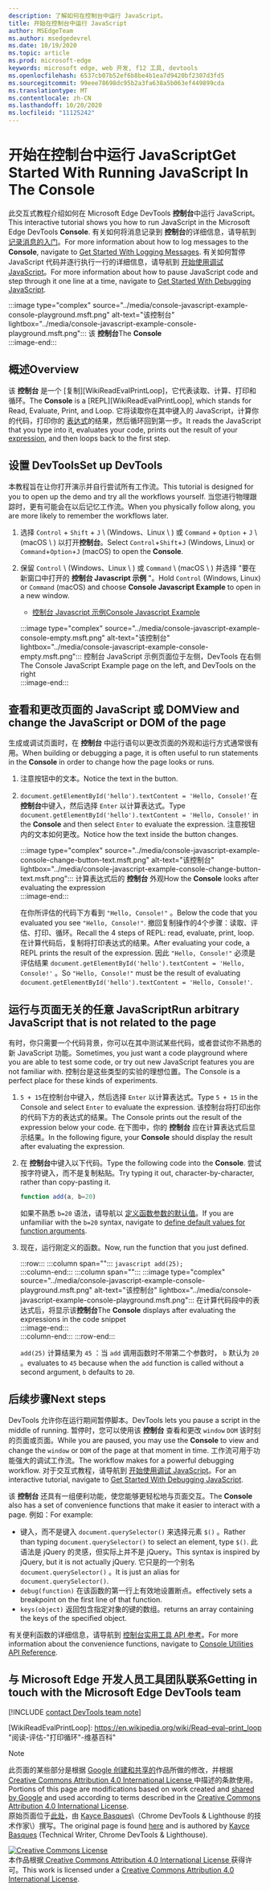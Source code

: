 ```yaml
---
description: 了解如何在控制台中运行 JavaScript。
title: 开始在控制台中运行 JavaScript
author: MSEdgeTeam
ms.author: msedgedevrel
ms.date: 10/19/2020
ms.topic: article
ms.prod: microsoft-edge
keywords: microsoft edge, web 开发, f12 工具, devtools
ms.openlocfilehash: 6537cb07b52ef6b8be4b1ea7d9420bf2307d3fd5
ms.sourcegitcommit: 99eee78698dc95b2a3fa638a5b063ef449899cda
ms.translationtype: MT
ms.contentlocale: zh-CN
ms.lasthandoff: 10/20/2020
ms.locfileid: "11125242"
---
```

<!-- Copyright Kayce Basques 

   Licensed under the Apache License, Version 2.0 (the "License");
   you may not use this file except in compliance with the License.
   You may obtain a copy of the License at

       https://www.apache.org/licenses/LICENSE-2.0

   Unless required by applicable law or agreed to in writing, software
   distributed under the License is distributed on an "AS IS" BASIS,
   WITHOUT WARRANTIES OR CONDITIONS OF ANY KIND, either express or implied.
   See the License for the specific language governing permissions and
   limitations under the License.  -->

# <span data-ttu-id="be285-104">开始在控制台中运行 JavaScript</span><span class="sxs-lookup"><span data-stu-id="be285-104">Get Started With Running JavaScript In The Console</span></span>  

<span data-ttu-id="be285-105">此交互式教程介绍如何在 Microsoft Edge DevTools **控制台**中运行 JavaScript。</span><span class="sxs-lookup"><span data-stu-id="be285-105">This interactive tutorial shows you how to run JavaScript in the Microsoft Edge DevTools **Console**.</span></span>  <span data-ttu-id="be285-106">有关如何将消息记录到 **控制台**的详细信息，请导航到 [记录消息的入门][DevToolsConsoleLoggingMessages]。</span><span class="sxs-lookup"><span data-stu-id="be285-106">For more information about how to log messages to the **Console**, navigate to [Get Started With Logging Messages][DevToolsConsoleLoggingMessages].</span></span>  <span data-ttu-id="be285-107">有关如何暂停 JavaScript 代码并逐行执行一行的详细信息，请导航到 [开始使用调试 JavaScript][DevToolsJavascriptIndex]。</span><span class="sxs-lookup"><span data-stu-id="be285-107">For more information about how to pause JavaScript code and step through it one line at a time, navigate to [Get Started With Debugging JavaScript][DevToolsJavascriptIndex].</span></span>  

:::image type="complex" source="../media/console-javascript-example-console-playground.msft.png" alt-text="该控制台" lightbox="../media/console-javascript-example-console-playground.msft.png":::
   <span data-ttu-id="be285-109">该 **控制台**</span><span class="sxs-lookup"><span data-stu-id="be285-109">The **Console**</span></span>  
:::image-end:::  

## <span data-ttu-id="be285-110">概述</span><span class="sxs-lookup"><span data-stu-id="be285-110">Overview</span></span>  

<span data-ttu-id="be285-111">该 **控制台** 是一个 [复制][WikiReadEvalPrintLoop]，它代表读取、计算、打印和循环。</span><span class="sxs-lookup"><span data-stu-id="be285-111">The **Console** is a [REPL][WikiReadEvalPrintLoop], which stands for Read, Evaluate, Print, and Loop.</span></span>  <span data-ttu-id="be285-112">它将读取你在其中键入的 JavaScript，计算你的代码，打印你的 [表达式][2alityExpressionsVersusStatements]的结果，然后循环回到第一步。</span><span class="sxs-lookup"><span data-stu-id="be285-112">It reads the JavaScript that you type into it, evaluates your code, prints out the result of your [expression][2alityExpressionsVersusStatements], and then loops back to the first step.</span></span>  

## <span data-ttu-id="be285-113">设置 DevTools</span><span class="sxs-lookup"><span data-stu-id="be285-113">Set up DevTools</span></span>  

<span data-ttu-id="be285-114">本教程旨在让你打开演示并自行尝试所有工作流。</span><span class="sxs-lookup"><span data-stu-id="be285-114">This tutorial is designed for you to open up the demo and try all the workflows yourself.</span></span>  <span data-ttu-id="be285-115">当您进行物理跟踪时，更有可能会在以后记忆工作流。</span><span class="sxs-lookup"><span data-stu-id="be285-115">When you physically follow along, you are more likely to remember the workflows later.</span></span>

1.  <span data-ttu-id="be285-116">选择 `Control` + `Shift` + `J` \ (Windows、Linux \ ) 或 `Command` + `Option` + `J` \ (macOS \ ) 以打开**控制台**。</span><span class="sxs-lookup"><span data-stu-id="be285-116">Select `Control`+`Shift`+`J` \(Windows, Linux\) or `Command`+`Option`+`J` \(macOS\) to open the **Console**.</span></span>  
1.  <span data-ttu-id="be285-117">保留 `Control` \ (Windows、Linux \ ) 或 `Command` \ (macOS \ ) 并选择 "要在新窗口中打开的 **控制台 Javascript 示例** "。</span><span class="sxs-lookup"><span data-stu-id="be285-117">Hold `Control` \(Windows, Linux\) or `Command` \(macOS\) and choose **Console Javascript Example** to open in a new window.</span></span>  
    
    *   [<span data-ttu-id="be285-118">控制台 Javascript 示例</span><span class="sxs-lookup"><span data-stu-id="be285-118">Console Javascript Example</span></span>][GlitchConsoleJavascriptExample]  
    
    :::image type="complex" source="../media/console-javascript-example-console-empty.msft.png" alt-text="该控制台" lightbox="../media/console-javascript-example-console-empty.msft.png":::
       <span data-ttu-id="be285-120">控制台 JavaScript 示例页面位于左侧，DevTools 在右侧</span><span class="sxs-lookup"><span data-stu-id="be285-120">The Console JavaScript Example page on the left, and DevTools on the right</span></span>  
    :::image-end:::  
    
## <span data-ttu-id="be285-121">查看和更改页面的 JavaScript 或 DOM</span><span class="sxs-lookup"><span data-stu-id="be285-121">View and change the JavaScript or DOM of the page</span></span>  

<span data-ttu-id="be285-122">生成或调试页面时，在 **控制台** 中运行语句以更改页面的外观和运行方式通常很有用。</span><span class="sxs-lookup"><span data-stu-id="be285-122">When building or debugging a page, it is often useful to run statements in the **Console** in order to change how the page looks or runs.</span></span>  
    
1.  <span data-ttu-id="be285-123">注意按钮中的文本。</span><span class="sxs-lookup"><span data-stu-id="be285-123">Notice the text in the button.</span></span>  
1.  <span data-ttu-id="be285-124">`document.getElementById('hello').textContent = 'Hello, Console!'`在**控制台**中键入，然后选择 `Enter` 以计算表达式。</span><span class="sxs-lookup"><span data-stu-id="be285-124">Type `document.getElementById('hello').textContent = 'Hello, Console!'` in the **Console** and then select `Enter` to evaluate the expression.</span></span>  <span data-ttu-id="be285-125">注意按钮内的文本如何更改。</span><span class="sxs-lookup"><span data-stu-id="be285-125">Notice how the text inside the button changes.</span></span>  
    
    :::image type="complex" source="../media/console-javascript-example-console-change-button-text.msft.png" alt-text="该控制台" lightbox="../media/console-javascript-example-console-change-button-text.msft.png":::
       <span data-ttu-id="be285-127">计算表达式后的 **控制台** 外观</span><span class="sxs-lookup"><span data-stu-id="be285-127">How the **Console** looks after evaluating the expression</span></span>  
    :::image-end:::  
    
    <span data-ttu-id="be285-128">在你所评估的代码下方看到 `"Hello, Console!"` 。</span><span class="sxs-lookup"><span data-stu-id="be285-128">Below the code that you evaluated you see `"Hello, Console!"`.</span></span>  <span data-ttu-id="be285-129">撤回复制操作的4个步骤：读取、评估、打印、循环。</span><span class="sxs-lookup"><span data-stu-id="be285-129">Recall the 4 steps of REPL: read, evaluate, print, loop.</span></span>  <span data-ttu-id="be285-130">在计算代码后，复制将打印表达式的结果。</span><span class="sxs-lookup"><span data-stu-id="be285-130">After evaluating your code, a REPL prints the result of the expression.</span></span>  <span data-ttu-id="be285-131">因此 `"Hello, Console!"` 必须是评估结果 `document.getElementById('hello').textContent = 'Hello, Console!'` 。</span><span class="sxs-lookup"><span data-stu-id="be285-131">So `"Hello, Console!"` must be the result of evaluating `document.getElementById('hello').textContent = 'Hello, Console!'`.</span></span>  
    
## <span data-ttu-id="be285-132">运行与页面无关的任意 JavaScript</span><span class="sxs-lookup"><span data-stu-id="be285-132">Run arbitrary JavaScript that is not related to the page</span></span>  

<span data-ttu-id="be285-133">有时，你只需要一个代码背景，你可以在其中测试某些代码，或者尝试你不熟悉的新 JavaScript 功能。</span><span class="sxs-lookup"><span data-stu-id="be285-133">Sometimes, you just want a code playground where you are able to test some code, or try out new JavaScript features you are not familiar with.</span></span>  <span data-ttu-id="be285-134">控制台是这些类型的实验的理想位置。</span><span class="sxs-lookup"><span data-stu-id="be285-134">The Console is a perfect place for these kinds of experiments.</span></span>  

1.  <span data-ttu-id="be285-135">`5 + 15`在控制台中键入，然后选择 `Enter` 以计算表达式。</span><span class="sxs-lookup"><span data-stu-id="be285-135">Type `5 + 15` in the Console and select `Enter` to evaluate the expression.</span></span> <span data-ttu-id="be285-136">该控制台将打印出你的代码下方的表达式的结果。</span><span class="sxs-lookup"><span data-stu-id="be285-136">The Console prints out the result of the expression below your code.</span></span>  <span data-ttu-id="be285-137">在下图中，你的 **控制台** 应在计算表达式后显示结果。</span><span class="sxs-lookup"><span data-stu-id="be285-137">In the following figure, your **Console** should display the result after evaluating the expression.</span></span>  

1.  <span data-ttu-id="be285-138">在 **控制台**中键入以下代码。</span><span class="sxs-lookup"><span data-stu-id="be285-138">Type the following code into the **Console**.</span></span>  <span data-ttu-id="be285-139">尝试按字符键入，而不是复制粘贴。</span><span class="sxs-lookup"><span data-stu-id="be285-139">Try typing it out, character-by-character, rather than copy-pasting it.</span></span>  
    
    ```javascript
    function add(a, b=20)
    ```  
    
    <span data-ttu-id="be285-140">如果不熟悉 `b=20` 语法，请导航以 [定义函数参数的默认值][Esma6DefaultParameterValues]。</span><span class="sxs-lookup"><span data-stu-id="be285-140">If you are unfamiliar with the `b=20` syntax, navigate to [define default values for function arguments][Esma6DefaultParameterValues].</span></span>  
    
1.  <span data-ttu-id="be285-141">现在，运行刚定义的函数。</span><span class="sxs-lookup"><span data-stu-id="be285-141">Now, run the function that you just defined.</span></span>  
    
    :::row:::
       :::column span="":::
          ```javascript
          add(25);
          ```  
       :::column-end:::
       :::column span="":::
          :::image type="complex" source="../media/console-javascript-example-console-playground.msft.png" alt-text="该控制台" lightbox="../media/console-javascript-example-console-playground.msft.png":::
             <span data-ttu-id="be285-143">在计算代码段中的表达式后，将显示该**控制台**</span><span class="sxs-lookup"><span data-stu-id="be285-143">The **Console** displays after evaluating the expressions in the code snippet</span></span>  
          :::image-end:::  
       :::column-end:::
    :::row-end:::
    
    `add(25)` <span data-ttu-id="be285-144">计算结果为 `45` ：当 `add` 调用函数时不带第二个参数时， `b` 默认为 `20` 。</span><span class="sxs-lookup"><span data-stu-id="be285-144">evaluates to `45` because when the `add` function is called without a second argument, `b` defaults to `20`.</span></span>  

## <span data-ttu-id="be285-145">后续步骤</span><span class="sxs-lookup"><span data-stu-id="be285-145">Next steps</span></span>  

<!--See [Run JavaScript][DevToolsConsoleReference] to explore more features related to running JavaScript in the Console.  -->  

<!--todo: add console reference (run javascript) section when available  -->  

<span data-ttu-id="be285-146">DevTools 允许你在运行期间暂停脚本。</span><span class="sxs-lookup"><span data-stu-id="be285-146">DevTools lets you pause a script in the middle of running.</span></span>  <span data-ttu-id="be285-147">暂停时，您可以使用该 **控制台** 查看和更改 `window` `DOM` 该时刻的页面或页面。</span><span class="sxs-lookup"><span data-stu-id="be285-147">While you are paused, you may use the **Console** to view and change the `window` or `DOM` of the page at that moment in time.</span></span>  <span data-ttu-id="be285-148">工作流可用于功能强大的调试工作流。</span><span class="sxs-lookup"><span data-stu-id="be285-148">The workflow makes for a powerful debugging workflow.</span></span>  <span data-ttu-id="be285-149">对于交互式教程，请导航到 [开始使用调试 JavaScript][DevToolsJavascriptIndex]。</span><span class="sxs-lookup"><span data-stu-id="be285-149">For an interactive tutorial, navigate to [Get Started With Debugging JavaScript][DevToolsJavascriptIndex].</span></span>  

<span data-ttu-id="be285-150">该 **控制台** 还具有一组便利功能，使您能够更轻松地与页面交互。</span><span class="sxs-lookup"><span data-stu-id="be285-150">The **Console** also has a set of convenience functions that make it easier to interact with a page.</span></span>  <span data-ttu-id="be285-151">例如：</span><span class="sxs-lookup"><span data-stu-id="be285-151">For example:</span></span>  

*   <span data-ttu-id="be285-152">键入，而不是键入 `document.querySelector()` 来选择元素 `$()` 。</span><span class="sxs-lookup"><span data-stu-id="be285-152">Rather than typing `document.querySelector()` to select an element, type `$()`.</span></span>  <span data-ttu-id="be285-153">此语法是 jQuery 的灵感，但实际上并不是 jQuery。</span><span class="sxs-lookup"><span data-stu-id="be285-153">This syntax is inspired by jQuery, but it is not actually jQuery.</span></span>  <span data-ttu-id="be285-154">它只是的一个别名 `document.querySelector()` 。</span><span class="sxs-lookup"><span data-stu-id="be285-154">It is just an alias for `document.querySelector()`.</span></span>  
*   `debug(function)` <span data-ttu-id="be285-155">在该函数的第一行上有效地设置断点。</span><span class="sxs-lookup"><span data-stu-id="be285-155">effectively sets a breakpoint on the first line of that function.</span></span>  
*   `keys(object)` <span data-ttu-id="be285-156">返回包含指定对象的键的数组。</span><span class="sxs-lookup"><span data-stu-id="be285-156">returns an array containing the keys of the specified object.</span></span>  

<span data-ttu-id="be285-157">有关便利函数的详细信息，请导航到 [控制台实用工具 API 参考][DevToolsConsoleUtilities]。</span><span class="sxs-lookup"><span data-stu-id="be285-157">For more information about the convenience functions, navigate to [Console Utilities API Reference][DevToolsConsoleUtilities].</span></span>  

## <span data-ttu-id="be285-158">与 Microsoft Edge 开发人员工具团队联系</span><span class="sxs-lookup"><span data-stu-id="be285-158">Getting in touch with the Microsoft Edge DevTools team</span></span>  

[!INCLUDE [contact DevTools team note](../includes/contact-devtools-team-note.md)]  

<!-- links -->  

[DevToolsConsoleLoggingMessages]: ./log.md "在控制台中记录邮件的入门 |Microsoft 文档"  
[DevToolsConsoleReference]: ./reference.md#run-javascript "控制台参考 |Microsoft 文档"  
[DevToolsConsoleUtilities]: ./utilities.md "控制台实用工具 API 参考 |Microsoft 文档"  
[DevToolsJavascriptIndex]: ../javascript/index.md "在 Microsoft Edge DevTools 中开始使用调试 JavaScript"  

[2alityExpressionsVersusStatements]: https://2ality.com/2012/09/expressions-vs-statements.html "JavaScript 中的表达式和语句"  

[Esma6DefaultParameterValues]: https://es6-features.org/index#DefaultParameterValues "默认参数值-扩展参数处理-ECMAScript 6 ——新功能：概述 & 比较"  

[GlitchConsoleJavascriptExample]: https://microsoft-edge-chromium-devtools.glitch.me/static/console/javascript/index.html "控制台 Javascript 示例 |故障"  

[WikiReadEvalPrintLoop]: https://en.wikipedia.org/wiki/Read–eval–print_loop "阅读-评估-"打印循环"-维基百科"  

> [!NOTE]
> <span data-ttu-id="be285-167">此页面的某些部分是根据 [Google 创建和共享的][GoogleSitePolicies]作品所做的修改，并根据[ Creative Commons Attribution 4.0 International License ][CCA4IL]中描述的条款使用。</span><span class="sxs-lookup"><span data-stu-id="be285-167">Portions of this page are modifications based on work created and [shared by Google][GoogleSitePolicies] and used according to terms described in the [Creative Commons Attribution 4.0 International License][CCA4IL].</span></span>  
> <span data-ttu-id="be285-168">原始页面位于[此处](https://developers.google.com/web/tools/chrome-devtools/console/javascript)，由 [Kayce Basques][KayceBasques]\（Chrome DevTools \& Lighthouse 的技术作家\）撰写。</span><span class="sxs-lookup"><span data-stu-id="be285-168">The original page is found [here](https://developers.google.com/web/tools/chrome-devtools/console/javascript) and is authored by [Kayce Basques][KayceBasques] \(Technical Writer, Chrome DevTools \& Lighthouse\).</span></span>  

[![Creative Commons License][CCby4Image]][CCA4IL]  
<span data-ttu-id="be285-170">本作品根据[ Creative Commons Attribution 4.0 International License ][CCA4IL]获得许可。</span><span class="sxs-lookup"><span data-stu-id="be285-170">This work is licensed under a [Creative Commons Attribution 4.0 International License][CCA4IL].</span></span>  

[CCA4IL]: https://creativecommons.org/licenses/by/4.0  
[CCby4Image]: https://i.creativecommons.org/l/by/4.0/88x31.png  
[GoogleSitePolicies]: https://developers.google.com/terms/site-policies  
[KayceBasques]: https://developers.google.com/web/resources/contributors/kaycebasques  
